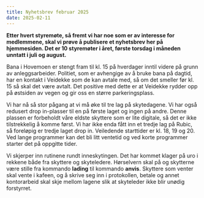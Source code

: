 ```yaml
---
title: Nyhetsbrev februar 2025
date: 2025-02-11
---
```


**Etter hvert styremøte, så fremt vi har noe som er av interesse for
medlemmene, skal vi prøve å publisere et nyhetsbrev her på hjemmesiden.
Det er 10 styremøter i året, første torsdag i måneden unntatt i juli og
august.**

Bana i Hovemoen er stengt fram til kl. 15 på hverdager inntil videre på
grunn av anleggsarbeider. Politiet, som er avhengige av å bruke bana på
dagtid, har en kontakt i Veidekke som de kan avtale med, så om det
smeller før kl. 15 så skal det være avtalt. Det positive med dette er at
Veidekke rydder opp på østsiden av vegen og gir oss en større
parkeringsplass.

Vi har nå så stor pågang at vi må øke til tre lag på skytedagene. Vi har
også redusert drop in-plasser til en på første laget og ingen på andre.
Denne plassen er forbeholdt våre eldste skyttere som er lite digitale,
så det er ikke tilstrekkelig å komme først. Vi har ikke enda fått inn
et tredje lag på Rubic, så foreløpig er tredje laget drop in. Veiledende
starttider er kl. 18, 19 og 20. Ved lange programmer kan det bli litt
ventetid og ved korte programmer starter det på oppgitte tider.

Vi skjerper inn rutinene rundt inneskytingen. Det har kommet klager på
uro i rekkene både fra skyttere og skyteledere. Hørselvern skal på og
skytterne være stille fra kommando **lading** til kommando **anvis**.
Skyttere som venter skal vente i kafeen, og å skrive seg inn i
protokollen, betale og annet kontorarbeid skal skje mellom lagene slik
at skyteleder ikke blir unødig forstyrret.
